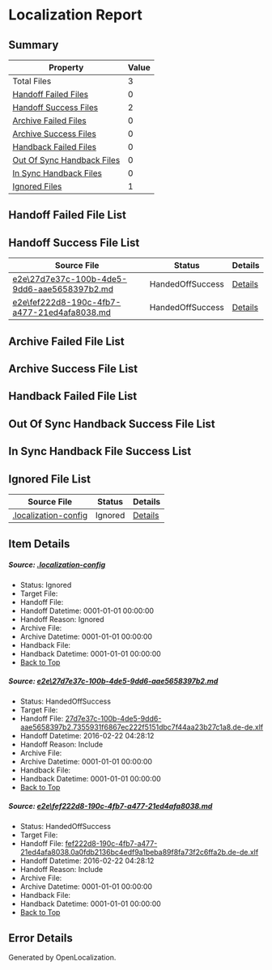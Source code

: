# <a name='report-top'></a> Localization Report

## Summary
 Property | Value 
 -------- | ----- 
 Total Files | 3
[ Handoff Failed Files ](#handoff-failed-list)| 0
[ Handoff Success Files ](#handoff-success-list)| 2
[ Archive Failed Files ](#archive-failed-list)| 0
[ Archive Success Files ](#archive-success-list)| 0
[ Handback Failed Files ](#handback-failed-list)| 0
[ Out Of Sync Handback Files ](#outofsync-handback-success-list)| 0
[ In Sync Handback Files ](#insync-handback-success-list)| 0
[ Ignored Files ](#ignored-list)| 1

## <a name='handoff-failed-list'></a> Handoff Failed File List

## <a name='handoff-success-list'></a> Handoff Success File List
 Source File | Status | Details 
 ----------- | ------ | ------- 
 [e2e\27d7e37c-100b-4de5-9dd6-aae5658397b2.md](https://github.com/OpenLocalizationTest/oltest/blob/aa70e6b09f06dd4b48e0aac220a6db2ccbd77269/e2e/27d7e37c-100b-4de5-9dd6-aae5658397b2.md) | HandedOffSuccess | [Details](#9af991624fad6b5d4b6ae901260af3dd73954b091)
 [e2e\fef222d8-190c-4fb7-a477-21ed4afa8038.md](https://github.com/OpenLocalizationTest/oltest/blob/aa70e6b09f06dd4b48e0aac220a6db2ccbd77269/e2e/fef222d8-190c-4fb7-a477-21ed4afa8038.md) | HandedOffSuccess | [Details](#ef28a8f2190330398f061e49df160aeef2be77532)

## <a name='archive-failed-list'></a> Archive Failed File List

## <a name='archive-success-list'></a> Archive Success File List

## <a name='handback-failed-list'></a> Handback Failed File List

## <a name='outofsync-handback-success-list'></a> Out Of Sync Handback Success File List

## <a name='insync-handback-success-list'></a> In Sync Handback File Success List

## <a name='ignored-list'></a> Ignored File List
 Source File | Status | Details 
 ----------- | ------ | ------- 
 [.localization-config](https://github.com/OpenLocalizationTest/oltest/blob/aa70e6b09f06dd4b48e0aac220a6db2ccbd77269/.localization-config) | Ignored | [Details](#e4725be8631cbe979bbe0fa8b97cd75f1fd41d4d0)

## Item Details
##### <a name='e4725be8631cbe979bbe0fa8b97cd75f1fd41d4d0'></a> Source: [.localization-config](https://github.com/OpenLocalizationTest/oltest/blob/aa70e6b09f06dd4b48e0aac220a6db2ccbd77269/.localization-config)
* Status: Ignored
* Target File: 
* Handoff File: 
* Handoff Datetime: 0001-01-01 00:00:00
* Handoff Reason: Ignored
* Archive File: 
* Archive Datetime: 0001-01-01 00:00:00
* Handback File: 
* Handback Datetime: 0001-01-01 00:00:00
* [Back to Top](#report-top)

##### <a name='9af991624fad6b5d4b6ae901260af3dd73954b091'></a> Source: [e2e\27d7e37c-100b-4de5-9dd6-aae5658397b2.md](https://github.com/OpenLocalizationTest/oltest/blob/aa70e6b09f06dd4b48e0aac220a6db2ccbd77269/e2e/27d7e37c-100b-4de5-9dd6-aae5658397b2.md)
* Status: HandedOffSuccess
* Target File: 
* Handoff File: [27d7e37c-100b-4de5-9dd6-aae5658397b2.7355931f6867ec222f5151dbc7f44aa23b27c1a8.de-de.xlf](https://github.com/OpenLocalizationTestOrg/olhandoff/blob/a17bea78bb57ef53b9e9c740d45a87e30b20115e/ol-handoff/OpenLocalizationTestOrg/oltest.de-de/yufeih/27d7e37c-100b-4de5-9dd6-aae5658397b2.7355931f6867ec222f5151dbc7f44aa23b27c1a8.de-de.xlf)
* Handoff Datetime: 2016-02-22 04:28:12
* Handoff Reason: Include
* Archive File: 
* Archive Datetime: 0001-01-01 00:00:00
* Handback File: 
* Handback Datetime: 0001-01-01 00:00:00
* [Back to Top](#report-top)

##### <a name='ef28a8f2190330398f061e49df160aeef2be77532'></a> Source: [e2e\fef222d8-190c-4fb7-a477-21ed4afa8038.md](https://github.com/OpenLocalizationTest/oltest/blob/aa70e6b09f06dd4b48e0aac220a6db2ccbd77269/e2e/fef222d8-190c-4fb7-a477-21ed4afa8038.md)
* Status: HandedOffSuccess
* Target File: 
* Handoff File: [fef222d8-190c-4fb7-a477-21ed4afa8038.0a0fdb2136bc4edf9a1beba89f8fa73f2c6ffa2b.de-de.xlf](https://github.com/OpenLocalizationTestOrg/olhandoff/blob/a17bea78bb57ef53b9e9c740d45a87e30b20115e/ol-handoff/OpenLocalizationTestOrg/oltest.de-de/yufeih/fef222d8-190c-4fb7-a477-21ed4afa8038.0a0fdb2136bc4edf9a1beba89f8fa73f2c6ffa2b.de-de.xlf)
* Handoff Datetime: 2016-02-22 04:28:12
* Handoff Reason: Include
* Archive File: 
* Archive Datetime: 0001-01-01 00:00:00
* Handback File: 
* Handback Datetime: 0001-01-01 00:00:00
* [Back to Top](#report-top)


## Error Details

Generated by OpenLocalization.
